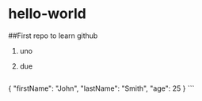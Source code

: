 # hello-world
##First repo to learn github

1. uno
2. due

	```
{
  "firstName": "John",
  "lastName": "Smith",
  "age": 25
}
	```

